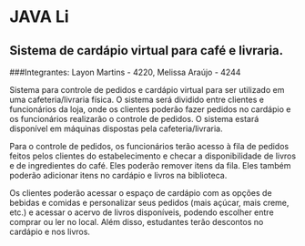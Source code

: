 # JAVA Li

## Sistema de cardápio virtual para café e livraria.

###Integrantes: Layon Martins - 4220, Melissa Araújo - 4244
  
Sistema para controle de pedidos e cardápio virtual para ser utilizado em uma cafeteria/livraria física. O sistema será dividido entre clientes e funcionários da loja, onde os clientes poderão fazer pedidos no cardápio e os funcionários realizarão o controle de pedidos. O sistema estará disponível em máquinas dispostas pela cafeteria/livraria.

Para o controle de pedidos, os funcionários terão acesso à fila de pedidos feitos pelos clientes do estabelecimento e checar a disponibilidade de livros e de ingredientes do café. Eles poderão remover itens da fila. Eles também poderão adicionar itens no cardápio e livros na biblioteca.

Os clientes poderão acessar o espaço de cardápio com as opções de bebidas e comidas e personalizar seus pedidos (mais açúcar, mais creme, etc.) e acessar o acervo de livros disponíveis, podendo escolher entre comprar ou ler no local. Além disso, estudantes terão descontos no cardápio e nos livros. 

